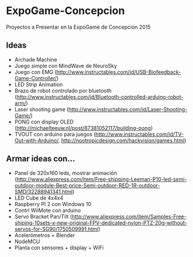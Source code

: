 # ExpoGame-Concepcion
Proyectos a Presentar en la ExpoGame de Concepción 2015

## Ideas
* Archade Machine
* Juego simple con MindWave de NeuroSky
* Juego con EMG (http://www.instructables.com/id/USB-Biofeedback-Game-Controller/)
* LED Strip Animation
* Brazo de robot controlado por bluetooth (http://www.instructables.com/id/Bluetooth-controlled-arduino-robot-arm/)
* Laser shooting game (http://www.instructables.com/id/Laser-Shooting-Game/)
* PONG con display OLED (http://michaelteeuw.nl/post/87381052117/building-pong)
* TVOUT con arduino para juegos (http://www.instructables.com/id/TV-Out-with-Arduino/, http://nootropicdesign.com/hackvision/games.html)

## Armar ideas con...
* Panel de 320x160 leds, mostrar animación (http://www.aliexpress.com/item/Free-shipping-Leeman-P10-led-semi-outdoor-module-Best-price-Semi-outdoor-RED-1R-outdoor-SMD/32288941341.html)
* LED Cube de 4x4x4
* Raspberry PI 2 con Windows 10
* Contrl WiiMote con arduino
* Servo Bracket Pan/Tilt (http://www.aliexpress.com/item/Samples-Free-shiping-10sets-x-new-original-FPV-dedicated-nylon-PTZ-20g-without-servos-for-SG90/1750509991.html)
* Acelerómetros +  Blender
* NodeMCU
* Planta con sensores + display + WiFi


